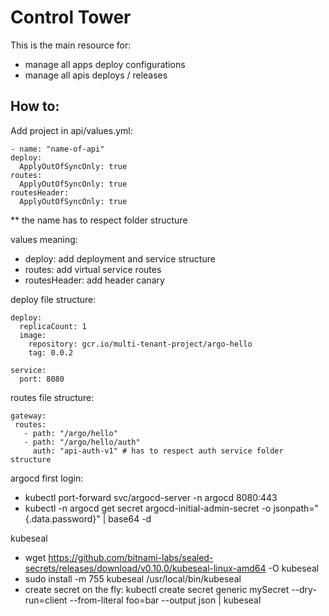# Control Tower

This is the main resource for:
* manage all apps deploy configurations
* manage all apis deploys / releases 

## How to:

Add project in api/values.yml:

```  
- name: "name-of-api"
deploy:
  ApplyOutOfSyncOnly: true
routes:
  ApplyOutOfSyncOnly: true
routesHeader:
  ApplyOutOfSyncOnly: true
```

** the name has to respect folder structure

values meaning:
* deploy: add deployment and service structure
* routes: add virtual service routes
* routesHeader: add header canary 

deploy file structure:
```
deploy:
  replicaCount: 1
  image:
    repository: gcr.io/multi-tenant-project/argo-hello
    tag: 0.0.2

service:
  port: 8080
```
 
routes file structure:
 ```
gateway:
  routes:
    - path: "/argo/hello"
    - path: "/argo/hello/auth" 
      auth: "api-auth-v1" # has to respect auth service folder structure
 ```

argocd first login:

* kubectl port-forward svc/argocd-server -n argocd 8080:443
* kubectl -n argocd get secret argocd-initial-admin-secret -o jsonpath="{.data.password}" | base64 -d

kubeseal
* wget https://github.com/bitnami-labs/sealed-secrets/releases/download/v0.10.0/kubeseal-linux-amd64 -O kubeseal
* sudo install -m 755 kubeseal /usr/local/bin/kubeseal
* create secret on the fly: kubectl create secret generic mySecret --dry-run=client --from-literal foo=bar --output json | kubeseal